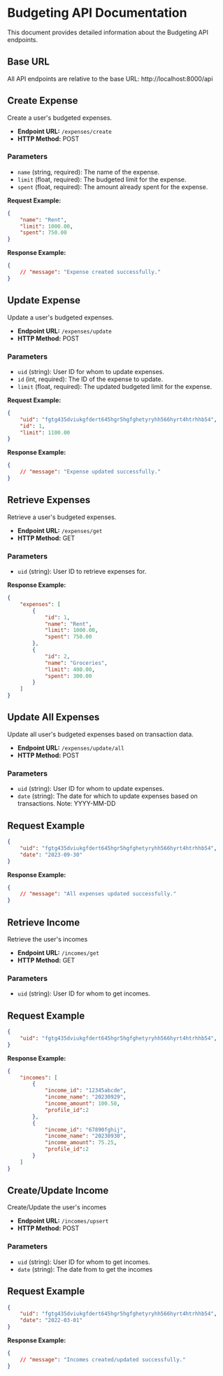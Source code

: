 # Budgeting API Documentation

This document provides detailed information about the Budgeting API endpoints.

## Base URL

All API endpoints are relative to the base URL: http://localhost:8000/api

## Create Expense

Create a user's budgeted expenses.

- **Endpoint URL:** `/expenses/create`
- **HTTP Method:** POST

### Parameters

- `name` (string, required): The name of the expense.
- `limit` (float, required): The budgeted limit for the expense.
- `spent` (float, required): The amount already spent for the expense.

**Request Example:**

```json
{
    "name": "Rent",
    "limit": 1000.00,
    "spent": 750.00
}
```
**Response Example:**

```json
{
    // "message": "Expense created successfully."
}
```

## Update Expense

Update a user's budgeted expenses.

- **Endpoint URL:** `/expenses/update`
- **HTTP Method:** POST

### Parameters

- `uid` (string): User ID for whom to update expenses.
- `id` (int, required): The ID of the expense to update.
- `limit` (float, required): The updated budgeted limit for the expense.

**Request Example:**

```json
{
    "uid": "fgtg435dviukgfdert645hgr5hgfghetyryhh566hyrt4htrhhb54",
    "id": 1,
    "limit": 1100.00
}
```
**Response Example:**

```json
{
    // "message": "Expense updated successfully."
}
```

## Retrieve Expenses

Retrieve a user's budgeted expenses.

- **Endpoint URL:** `/expenses/get`
- **HTTP Method:** GET

### Parameters

- `uid` (string): User ID to retrieve expenses for.

**Response Example:**

```json
{
    "expenses": [
        {
            "id": 1,
            "name": "Rent",
            "limit": 1000.00,
            "spent": 750.00
        },
        {
            "id": 2,
            "name": "Groceries",
            "limit": 400.00,
            "spent": 300.00
        }
    ]
}
```

## Update All Expenses

Update all user's budgeted expenses based on transaction data.

- **Endpoint URL:** `/expenses/update/all`
- **HTTP Method:** POST

### Parameters

- `uid` (string): User ID for whom to update expenses.
- `date` (string): The date for which to update expenses based on transactions. Note: YYYY-MM-DD

## Request Example

```json
{
    "uid": "fgtg435dviukgfdert645hgr5hgfghetyryhh566hyrt4htrhhb54",
    "date": "2023-09-30"
}
```

**Response Example:**

```json
{
    // "message": "All expenses updated successfully."
}
```

## Retrieve Income

Retrieve the user's incomes

- **Endpoint URL:** `/incomes/get`
- **HTTP Method:** GET

### Parameters

- `uid` (string): User ID for whom to get incomes.

## Request Example

```json
{
    "uid": "fgtg435dviukgfdert645hgr5hgfghetyryhh566hyrt4htrhhb54",
}
```

**Response Example:**

```json
{
    "incomes": [
        {
            "income_id": "12345abcde",
            "income_name": "20230929",
            "income_amount": 100.50,
            "profile_id":2
        },
        {
            "income_id": "67890fghij",
            "income_name": "20230930",
            "income_amount": 75.25,
            "profile_id":2
        }
    ]
}
```

## Create/Update Income

Create/Update the user's incomes

- **Endpoint URL:** `/incomes/upsert`
- **HTTP Method:** POST

### Parameters

- `uid` (string): User ID for whom to get incomes.
- `date` (string): The date from to get the incomes

## Request Example

```json
{
    "uid": "fgtg435dviukgfdert645hgr5hgfghetyryhh566hyrt4htrhhb54",
    "date": "2022-03-01"
}
```

**Response Example:**

```json
{
    // "message": "Incomes created/updated successfully."
}
```

